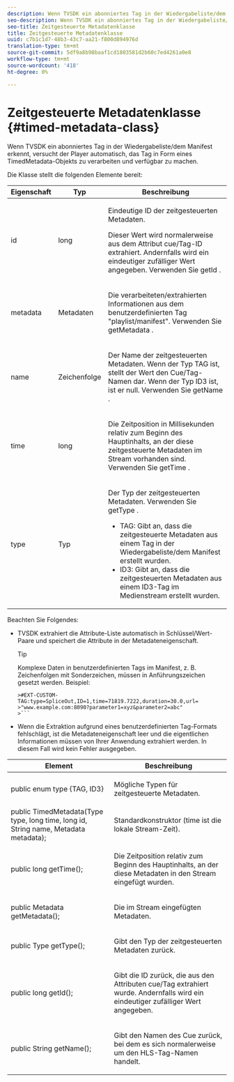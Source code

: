 ```yaml
---
description: Wenn TVSDK ein abonniertes Tag in der Wiedergabeliste/dem Manifest erkennt, versucht der Player automatisch, das Tag in Form eines TimedMetadata-Objekts zu verarbeiten und verfügbar zu machen.
seo-description: Wenn TVSDK ein abonniertes Tag in der Wiedergabeliste/dem Manifest erkennt, versucht der Player automatisch, das Tag in Form eines TimedMetadata-Objekts zu verarbeiten und verfügbar zu machen.
seo-title: Zeitgesteuerte Metadatenklasse
title: Zeitgesteuerte Metadatenklasse
uuid: c7b1c1d7-48b3-43c7-aa21-f800d894976d
translation-type: tm+mt
source-git-commit: 5df9a8b98baaf1cd1803581d2b60c7ed4261a0e8
workflow-type: tm+mt
source-wordcount: '418'
ht-degree: 0%

---
```



# Zeitgesteuerte Metadatenklasse {#timed-metadata-class}

Wenn TVSDK ein abonniertes Tag in der Wiedergabeliste/dem Manifest erkennt, versucht der Player automatisch, das Tag in Form eines TimedMetadata-Objekts zu verarbeiten und verfügbar zu machen.

Die Klasse stellt die folgenden Elemente bereit:

<table id="table_FFC56AC5B1E04DA99C9309C0223ABA90"> 
 <thead> 
  <tr> 
   <th colname="col1" class="entry"><b> Eigenschaft </b></th> 
   <th colname="col02" class="entry"> <b> Typ  </b></th> 
   <th colname="col2" class="entry"> <b> Beschreibung  </b> </th> 
  </tr> 
 </thead>
 <tbody> 
  <tr> 
   <td colname="col1"> <span class="codeph"> id  </span> </td> 
   <td colname="col02"> long </td> 
   <td colname="col2"> <p>Eindeutige ID der zeitgesteuerten Metadaten. </p> <p>Dieser Wert wird normalerweise aus dem Attribut cue/Tag-ID extrahiert. Andernfalls wird ein eindeutiger zufälliger Wert angegeben. Verwenden Sie <span class="codeph"> getId </span>. </p> </td> 
  </tr> 
  <tr> 
   <td colname="col1"> <span class="codeph"> metadata  </span> </td> 
   <td colname="col02"> Metadaten </td> 
   <td colname="col2"> <p>Die verarbeiteten/extrahierten Informationen aus dem benutzerdefinierten Tag "playlist/manifest". Verwenden Sie <span class="codeph"> getMetadata </span>. </p> </td> 
  </tr> 
  <tr> 
   <td colname="col1"> <span class="codeph"> name </span> </td> 
   <td colname="col02"> Zeichenfolge </td> 
   <td colname="col2"> <p>Der Name der zeitgesteuerten Metadaten. Wenn der Typ <span class="codeph"> TAG </span> ist, stellt der Wert den Cue/Tag-Namen dar. Wenn der Typ <span class="codeph"> ID3 </span> ist, ist er null. Verwenden Sie <span class="codeph"> getName </span>. </p> </td> 
  </tr> 
  <tr> 
   <td colname="col1"> <span class="codeph"> time  </span> </td> 
   <td colname="col02"> long </td> 
   <td colname="col2"> <p>Die Zeitposition in Millisekunden relativ zum Beginn des Hauptinhalts, an der diese zeitgesteuerte Metadaten im Stream vorhanden sind. Verwenden Sie <span class="codeph"> getTime </span>. </p> </td> 
  </tr> 
  <tr> 
   <td colname="col1"> <span class="codeph"> type  </span> </td> 
   <td colname="col02"> Typ </td> 
   <td colname="col2"> <p>Der Typ der zeitgesteuerten Metadaten. Verwenden Sie <span class="codeph"> getType </span>. 
     <ul id="ul_70FBFB33E9F846D8B38592560CCE9560"> 
      <li id="li_739D30561BFB4D9B97DF212E4880BA2C">TAG: Gibt an, dass die zeitgesteuerte Metadaten aus einem Tag in der Wiedergabeliste/dem Manifest erstellt wurden. </li> 
      <li id="li_E785E1DEF1CC4D9DBE7764E5D05EFAFC">ID3: Gibt an, dass die zeitgesteuerten Metadaten aus einem ID3-Tag im Medienstream erstellt wurden. </li> 
     </ul> </p> </td> 
  </tr> 
 </tbody> 
</table>

<!--<a id="section_737CC47997F74F80A3C5C6171ADE120E"></a>-->

Beachten Sie Folgendes:

* TVSDK extrahiert die Attribute-Liste automatisch in Schlüssel/Wert-Paare und speichert die Attribute in der Metadateneigenschaft.

   >[!TIP]
   >
   >Komplexe Daten in benutzerdefinierten Tags im Manifest, z. B. Zeichenfolgen mit Sonderzeichen, müssen in Anführungszeichen gesetzt werden. Beispiel:
   >
   >
   ```
   >#EXT-CUSTOM-TAG:type=SpliceOut,ID=1,time=71819.7222,duration=30.0,url= 
   >"www.example.com:8090?parameter1=xyz&parameter2=abc"
   >```

* Wenn die Extraktion aufgrund eines benutzerdefinierten Tag-Formats fehlschlägt, ist die Metadateneigenschaft leer und die eigentlichen Informationen müssen von Ihrer Anwendung extrahiert werden. In diesem Fall wird kein Fehler ausgegeben.

<table id="table_1BAE98BF23F641A3A5709EBE37B327F6"> 
 <thead> 
  <tr> 
   <th colname="col1" class="entry"> <b>Element  </b></th> 
   <th colname="col2" class="entry"> <b>Beschreibung</b></th> 
  </tr> 
 </thead>
 <tbody> 
  <tr> 
   <td colname="col1"> <span class="codeph"> public enum type {TAG, ID3}  </span> </td> 
   <td colname="col2"> <p>Mögliche Typen für zeitgesteuerte Metadaten. </p> </td> 
  </tr> 
  <tr> 
   <td colname="col1"> <span class="codeph"> public TimedMetadata(Type type, long time, long id, String name, Metadata metadata);  </span> </td> 
   <td colname="col2"> <p>Standardkonstruktor (time ist die lokale Stream-Zeit). </p> </td> 
  </tr> 
  <tr> 
   <td colname="col1"> <span class="codeph"> public long getTime();  </span> </td> 
   <td colname="col2"> <p>Die Zeitposition relativ zum Beginn des Hauptinhalts, an der diese Metadaten in den Stream eingefügt wurden. </p> </td> 
  </tr> 
  <tr> 
   <td colname="col1"> <span class="codeph"> public Metadata getMetadata();  </span> </td> 
   <td colname="col2"> <p>Die im Stream eingefügten Metadaten. </p> </td> 
  </tr> 
  <tr> 
   <td colname="col1"> <span class="codeph"> public Type getType();  </span> </td> 
   <td colname="col2"> <p>Gibt den Typ der zeitgesteuerten Metadaten zurück. </p> </td> 
  </tr> 
  <tr> 
   <td colname="col1"> <span class="codeph"> public long getId();  </span> </td> 
   <td colname="col2"> <p>Gibt die ID zurück, die aus den Attributen cue/Tag extrahiert wurde. Andernfalls wird ein eindeutiger zufälliger Wert angegeben. </p> </td> 
  </tr> 
  <tr> 
   <td colname="col1"> <span class="codeph"> public String getName();  </span> </td> 
   <td colname="col2"> <p>Gibt den Namen des Cue zurück, bei dem es sich normalerweise um den HLS-Tag-Namen handelt. </p> </td> 
  </tr> 
 </tbody> 
</table>